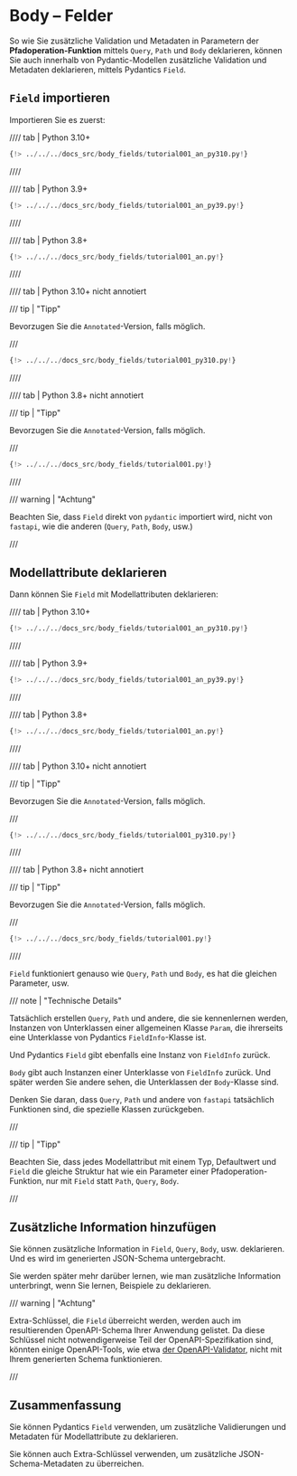 # Body – Felder

So wie Sie zusätzliche Validation und Metadaten in Parametern der **Pfadoperation-Funktion** mittels `Query`, `Path` und `Body` deklarieren, können Sie auch innerhalb von Pydantic-Modellen zusätzliche Validation und Metadaten deklarieren, mittels Pydantics `Field`.

## `Field` importieren

Importieren Sie es zuerst:

//// tab | Python 3.10+

```Python hl_lines="4"
{!> ../../../docs_src/body_fields/tutorial001_an_py310.py!}
```

////

//// tab | Python 3.9+

```Python hl_lines="4"
{!> ../../../docs_src/body_fields/tutorial001_an_py39.py!}
```

////

//// tab | Python 3.8+

```Python hl_lines="4"
{!> ../../../docs_src/body_fields/tutorial001_an.py!}
```

////

//// tab | Python 3.10+ nicht annotiert

/// tip | "Tipp"

Bevorzugen Sie die `Annotated`-Version, falls möglich.

///

```Python hl_lines="2"
{!> ../../../docs_src/body_fields/tutorial001_py310.py!}
```

////

//// tab | Python 3.8+ nicht annotiert

/// tip | "Tipp"

Bevorzugen Sie die `Annotated`-Version, falls möglich.

///

```Python hl_lines="4"
{!> ../../../docs_src/body_fields/tutorial001.py!}
```

////

/// warning | "Achtung"

Beachten Sie, dass `Field` direkt von `pydantic` importiert wird, nicht von `fastapi`, wie die anderen (`Query`, `Path`, `Body`, usw.)

///

## Modellattribute deklarieren

Dann können Sie `Field` mit Modellattributen deklarieren:

//// tab | Python 3.10+

```Python hl_lines="11-14"
{!> ../../../docs_src/body_fields/tutorial001_an_py310.py!}
```

////

//// tab | Python 3.9+

```Python hl_lines="11-14"
{!> ../../../docs_src/body_fields/tutorial001_an_py39.py!}
```

////

//// tab | Python 3.8+

```Python hl_lines="12-15"
{!> ../../../docs_src/body_fields/tutorial001_an.py!}
```

////

//// tab | Python 3.10+ nicht annotiert

/// tip | "Tipp"

Bevorzugen Sie die `Annotated`-Version, falls möglich.

///

```Python hl_lines="9-12"
{!> ../../../docs_src/body_fields/tutorial001_py310.py!}
```

////

//// tab | Python 3.8+ nicht annotiert

/// tip | "Tipp"

Bevorzugen Sie die `Annotated`-Version, falls möglich.

///

```Python hl_lines="11-14"
{!> ../../../docs_src/body_fields/tutorial001.py!}
```

////

`Field` funktioniert genauso wie `Query`, `Path` und `Body`, es hat die gleichen Parameter, usw.

/// note | "Technische Details"

Tatsächlich erstellen `Query`, `Path` und andere, die sie kennenlernen werden, Instanzen von Unterklassen einer allgemeinen Klasse `Param`, die ihrerseits eine Unterklasse von Pydantics `FieldInfo`-Klasse ist.

Und Pydantics `Field` gibt ebenfalls eine Instanz von `FieldInfo` zurück.

`Body` gibt auch Instanzen einer Unterklasse von `FieldInfo` zurück. Und später werden Sie andere sehen, die Unterklassen der `Body`-Klasse sind.

Denken Sie daran, dass `Query`, `Path` und andere von `fastapi` tatsächlich Funktionen sind, die spezielle Klassen zurückgeben.

///

/// tip | "Tipp"

Beachten Sie, dass jedes Modellattribut mit einem Typ, Defaultwert und `Field` die gleiche Struktur hat wie ein Parameter einer Pfadoperation-Funktion, nur mit `Field` statt `Path`, `Query`, `Body`.

///

## Zusätzliche Information hinzufügen

Sie können zusätzliche Information in `Field`, `Query`, `Body`, usw. deklarieren. Und es wird im generierten JSON-Schema untergebracht.

Sie werden später mehr darüber lernen, wie man zusätzliche Information unterbringt, wenn Sie lernen, Beispiele zu deklarieren.

/// warning | "Achtung"

Extra-Schlüssel, die `Field` überreicht werden, werden auch im resultierenden OpenAPI-Schema Ihrer Anwendung gelistet. Da diese Schlüssel nicht notwendigerweise Teil der OpenAPI-Spezifikation sind, könnten einige OpenAPI-Tools, wie etwa [der OpenAPI-Validator](https://validator.swagger.io/), nicht mit Ihrem generierten Schema funktionieren.

///

## Zusammenfassung

Sie können Pydantics `Field` verwenden, um zusätzliche Validierungen und Metadaten für Modellattribute zu deklarieren.

Sie können auch Extra-Schlüssel verwenden, um zusätzliche JSON-Schema-Metadaten zu überreichen.
